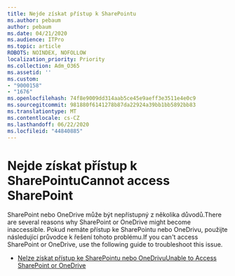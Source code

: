 ```yaml
---
title: Nejde získat přístup k SharePointu
ms.author: pebaum
author: pebaum
ms.date: 04/21/2020
ms.audience: ITPro
ms.topic: article
ROBOTS: NOINDEX, NOFOLLOW
localization_priority: Priority
ms.collection: Adm_O365
ms.assetid: ''
ms.custom:
- "9000158"
- "1676"
ms.openlocfilehash: 74f8e9009dd314aab5ce45e9aeff3e3511e4e0c9
ms.sourcegitcommit: 981880f6141278b87da22924a39bb1bb5892bb83
ms.translationtype: MT
ms.contentlocale: cs-CZ
ms.lasthandoff: 06/22/2020
ms.locfileid: "44840885"
---
```

# <a name="cannot-access-sharepoint"></a><span data-ttu-id="165dc-102">Nejde získat přístup k SharePointu</span><span class="sxs-lookup"><span data-stu-id="165dc-102">Cannot access SharePoint</span></span>

<span data-ttu-id="165dc-103">SharePoint nebo OneDrive může být nepřístupný z několika důvodů.</span><span class="sxs-lookup"><span data-stu-id="165dc-103">There are several reasons why SharePoint or OneDrive might become inaccessible.</span></span> <span data-ttu-id="165dc-104">Pokud nemáte přístup ke SharePointu nebo OneDrivu, použijte následující průvodce k řešení tohoto problému.</span><span class="sxs-lookup"><span data-stu-id="165dc-104">If you can't access SharePoint or OneDrive, use the following guide to troubleshoot this issue.</span></span>

- [<span data-ttu-id="165dc-105">Nelze získat přístup ke SharePointu nebo OneDrivu</span><span class="sxs-lookup"><span data-stu-id="165dc-105">Unable to Access SharePoint or OneDrive</span></span>](https://docs.microsoft.com/sharepoint/troubleshoot/sharing-and-permissions/sharepoint-online-inaccessible)
